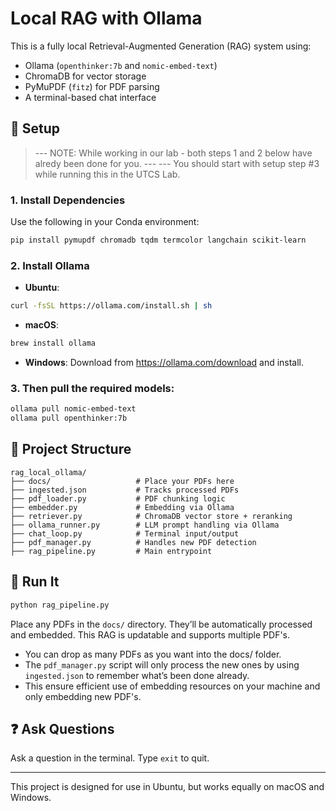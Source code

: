 # Local RAG with Ollama

This is a fully local Retrieval-Augmented Generation (RAG) system using:

- Ollama (`openthinker:7b` and `nomic-embed-text`)
- ChromaDB for vector storage
- PyMuPDF (`fitz`) for PDF parsing
- A terminal-based chat interface

## 🔧 Setup

> --- NOTE: While working in our lab - both steps 1 and 2 below have alredy been done for you. ---
> --- You should start with setup step #3 while running this in the UTCS Lab.

### 1. Install Dependencies

Use the following in your Conda environment:

```bash
pip install pymupdf chromadb tqdm termcolor langchain scikit-learn
```

### 2. Install Ollama

- **Ubuntu**:
```bash
curl -fsSL https://ollama.com/install.sh | sh
```
- **macOS**:
```bash
brew install ollama
```
- **Windows**:
Download from https://ollama.com/download and install.

### 3. Then pull the required models:

```bash
ollama pull nomic-embed-text
ollama pull openthinker:7b
```

## 📂 Project Structure

```
rag_local_ollama/
├── docs/                   # Place your PDFs here
├── ingested.json           # Tracks processed PDFs
├── pdf_loader.py           # PDF chunking logic
├── embedder.py             # Embedding via Ollama
├── retriever.py            # ChromaDB vector store + reranking
├── ollama_runner.py        # LLM prompt handling via Ollama
├── chat_loop.py            # Terminal input/output
├── pdf_manager.py          # Handles new PDF detection
├── rag_pipeline.py         # Main entrypoint
```

## 🚀 Run It

```bash
python rag_pipeline.py
```

Place any PDFs in the `docs/` directory. They’ll be automatically processed and embedded.
This RAG is updatable and supports multiple PDF's. 
- You can drop as many PDFs as you want into the docs/ folder.
- The `pdf_manager.py` script will only process the new ones by using `ingested.json` to remember what’s been done already.
- This ensure efficient use of embedding resources on your machine and only embedding new PDF's.

## ❓ Ask Questions

Ask a question in the terminal. Type `exit` to quit.

---

This project is designed for use in Ubuntu, but works equally on macOS and Windows.

